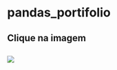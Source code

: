 # pandas_portifolio

<h2>Clique na imagem<h2>
<a href="https://colab.research.google.com/github/Rafael-moratti/pandas_portifolio/blob/main/Introdu%C3%A7%C3%A3o_ao_Pandas.ipynb" target="_blank"><img src="https://user-images.githubusercontent.com/104304589/201520496-26b381d5-db59-434f-96ee-d867f8a73e39.jpg" /></a>
